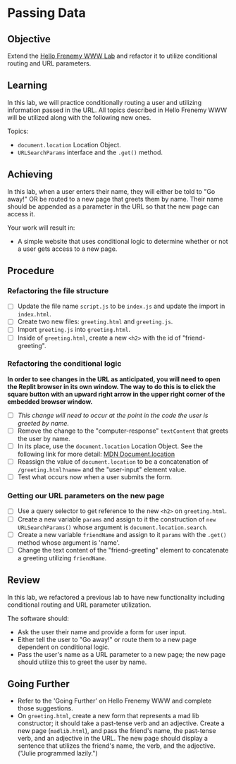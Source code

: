 # Passing Data

## Objective

Extend the [Hello Frenemy WWW Lab](https://online.uprighted.com/lessons/written/hello-frenemy-www) and refactor it to utilize conditional routing and URL parameters.

## Learning

In this lab, we will practice conditionally routing a user and utilizing information passed in the URL. All topics described in Hello Frenemy WWW will be utilized along with the following new ones.

Topics:

- `document.location` Location Object.
- `URLSearchParams` interface and the `.get()` method.

## Achieving

In this lab, when a user enters their name, they will either be told to "Go away!" OR be routed to a new page that greets them by name. Their name should be appended as a parameter in the URL so that the new page can access it.

Your work will result in:

- A simple website that uses conditional logic to determine whether or not a user gets access to a new page.

## Procedure

### Refactoring the file structure

- [ ] Update the file name `script.js` to be `index.js` and update the import in `index.html`.
- [ ] Create two new files: `greeting.html` and `greeting.js`.
- [ ] Import `greeting.js` into `greeting.html`.
- [ ] Inside of `greeting.html`, create a new `<h2>` with the id of "friend-greeting".

### Refactoring the conditional logic

**In order to see changes in the URL as anticipated, you will need to open the Replit browser in its own window. The way to do this is to click the square button with an upward right arrow in the upper right corner of the embedded browser window.**

- [ ] _This change will need to occur at the point in the code the user is greeted by name._
- [ ] Remove the change to the "computer-response" `textContent` that greets the user by name.
- [ ] In its place, use the `document.location` Location Object. See the following link for more detail: [MDN Document.location](https://developer.mozilla.org/en-US/docs/Web/API/Document/location)
- [ ] Reassign the value of `document.location` to be a concatenation of `/greeting.html?name=` and the "user-input" element value.
- [ ] Test what occurs now when a user submits the form.

### Getting our URL parameters on the new page

- [ ] Use a query selector to get reference to the new `<h2>` on `greeting.html`.
- [ ] Create a new variable `params` and assign to it the construction of `new URLSearchParams()` whose argument is `document.location.search`.
- [ ] Create a new variable `friendName` and assign to it `params` with the `.get()` method whose argument is 'name'.
- [ ] Change the text content of the "friend-greeting" element to concatenate a greeting utilizing `friendName`.

## Review

In this lab, we refactored a previous lab to have new functionality including conditional routing and URL parameter utilization. 

The software should:

- Ask the user their name and provide a form for user input.
- Either tell the user to "Go away!" or route them to a new page dependent on conditional logic.
- Pass the user's name as a URL parameter to a new page; the new page should utilize this to greet the user by name.

## Going Further

- Refer to the 'Going Further' on Hello Frenemy WWW and complete those suggestions.
- On `greeting.html`, create a new form that represents a mad lib constructor; it should take a past-tense verb and an adjective. Create a new page (`madlib.html`), and pass the friend's name, the past-tense verb, and an adjective in the URL. The new page should display a sentence that utilizes the friend's name, the verb, and the adjective. ("Julie programmed lazily.")
